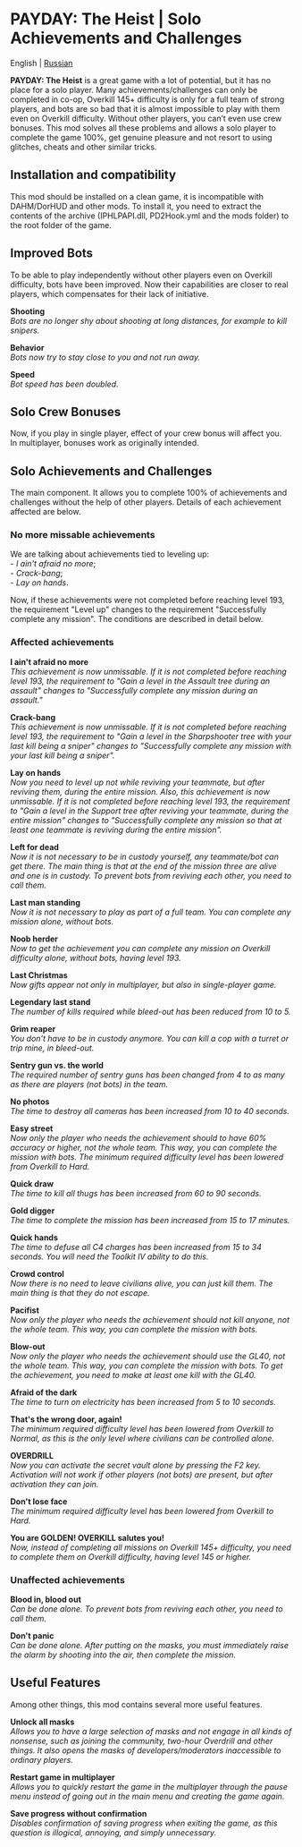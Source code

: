 # PAYDAY: The Heist | Solo Achievements and Challenges
English | [Russian](https://github.com/SparkVRX/pdth-solo-achievements-and-challenges/blob/main/README_RU.md)

**PAYDAY: The Heist** is a great game with a lot of potential, but it has no place for a solo player. Many achievements/challenges can only be completed in co-op, Overkill 145+ difficulty is only for a full team of strong players, and bots are so bad that it is almost impossible to play with them even on Overkill difficulty. Without other players, you can’t even use crew bonuses. This mod solves all these problems and allows a solo player to complete the game 100%, get genuine pleasure and not resort to using glitches, cheats and other similar tricks.

## Installation and compatibility
This mod should be installed on a clean game, it is incompatible with DAHM/DorHUD and other mods. To install it, you need to extract the contents of the archive (IPHLPAPI.dll, PD2Hook.yml and the mods folder) to the root folder of the game.

## Improved Bots
To be able to play independently without other players even on Overkill difficulty, bots have been improved. Now their capabilities are closer to real players, which compensates for their lack of initiative.

**Shooting**  
*Bots are no longer shy about shooting at long distances, for example to kill snipers.*

**Behavior**  
*Bots now try to stay close to you and not run away.*

**Speed**  
*Bot speed has been doubled.*

## Solo Crew Bonuses
Now, if you play in single player, effect of your crew bonus will affect you.  
In multiplayer, bonuses work as originally intended.

## Solo Achievements and Challenges
The main component. It allows you to complete 100% of achievements and challenges without the help of other players. Details of each achievement affected are below.

### No more missable achievements
We are talking about achievements tied to leveling up:  
\- *I ain't afraid no more*;  
\- *Crack-bang*;  
\- *Lay on hands*.

Now, if these achievements were not completed before reaching level 193, the requirement "Level up" changes to the requirement "Successfully complete any mission". The conditions are described in detail below.

### Affected achievements
**I ain't afraid no more**  
*This achievement is now unmissable. If it is not completed before reaching level 193, the requirement to "Gain a level in the Assault tree during an assault" changes to "Successfully complete any mission during an assault."*

**Crack-bang**  
*This achievement is now unmissable. If it is not completed before reaching level 193, the requirement to "Gain a level in the Sharpshooter tree with your last kill being a sniper" changes to "Successfully complete any mission with your last kill being a sniper".*

**Lay on hands**  
*Now you need to level up not while reviving your teammate, but after reviving them, during the entire mission. Also, this achievement is now unmissable. If it is not completed before reaching level 193, the requirement to "Gain a level in the Support tree after reviving your teammate, during the entire mission" changes to "Successfully complete any mission so that at least one teammate is reviving during the entire mission".*

**Left for dead**  
*Now it is not necessary to be in custody yourself, any teammate/bot can get there. The main thing is that at the end of the mission three are alive and one is in custody. To prevent bots from reviving each other, you need to call them.*

**Last man standing**  
*Now it is not necessary to play as part of a full team. You can complete any mission alone, without bots.*

**Noob herder**  
*Now to get the achievement you can complete any mission on Overkill difficulty alone, without bots, having level 193.*

**Last Christmas**  
*Now gifts appear not only in multiplayer, but also in single-player game.*

**Legendary last stand**  
*The number of kills required while bleed-out has been reduced from 10 to 5.*

**Grim reaper**  
*You don't have to be in custody anymore. You can kill a cop with a turret or trip mine, in bleed-out.*

**Sentry gun vs. the world**  
*The required number of sentry guns has been changed from 4 to as many as there are players (not bots) in the team.*

**No photos**  
*The time to destroy all cameras has been increased from 10 to 40 seconds.*

**Easy street**  
*Now only the player who needs the achievement should to have 60% accuracy or higher, not the whole team. This way, you can complete the mission with bots. The minimum required difficulty level has been lowered from Overkill to Hard.*

**Quick draw**  
*The time to kill all thugs has been increased from 60 to 90 seconds.*

**Gold digger**  
*The time to complete the mission has been increased from 15 to 17 minutes.*

**Quick hands**  
*The time to defuse all C4 charges has been increased from 15 to 34 seconds. You will need the Toolkit IV ability to do this.*

**Crowd control**  
*Now there is no need to leave civilians alive, you can just kill them. The main thing is that they do not escape.*

**Pacifist**  
*Now only the player who needs the achievement should not kill anyone, not the whole team. This way, you can complete the mission with bots.*

**Blow-out**  
*Now only the player who needs the achievement should use the GL40, not the whole team. This way, you can complete the mission with bots. To get the achievement, you need to make at least one kill with the GL40.*

**Afraid of the dark**  
*The time to turn on electricity has been increased from 5 to 10 seconds.*

**That's the wrong door, again!**  
*The minimum required difficulty level has been lowered from Overkill to Normal, as this is the only level where civilians can be controlled alone.*

**OVERDRILL**  
*Now you can activate the secret vault alone by pressing the F2 key. Activation will not work if other players (not bots) are present, but after activation they can join.*

**Don't lose face**  
*The minimum required difficulty level has been lowered from Overkill to Hard.*

**You are GOLDEN! OVERKILL salutes you!**  
*Now, instead of completing all missions on Overkill 145+ difficulty, you need to complete them on Overkill difficulty, having level 145 or higher.*

### Unaffected achievements
**Blood in, blood out**  
*Can be done alone. To prevent bots from reviving each other, you need to call them.*

**Don't panic**  
*Can be done alone. After putting on the masks, you must immediately raise the alarm by shooting into the air, then complete the mission.*

## Useful Features
Among other things, this mod contains several more useful features.

**Unlock all masks**  
*Allows you to have a large selection of masks and not engage in all kinds of nonsense, such as joining the community, two-hour Overdrill and other things. It also opens the masks of developers/moderators inaccessible to ordinary players.*

**Restart game in multiplayer**  
*Allows you to quickly restart the game in the multiplayer through the pause menu instead of going out in the main menu and creating the game again.*

**Save progress without confirmation**  
*Disables confirmation of saving progress when exiting the game, as this question is illogical, annoying, and simply unnecessary.*